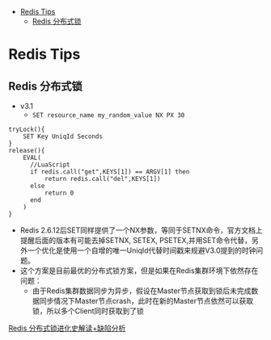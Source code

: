[](...menustart)

- [Redis Tips](#0ac68c6db10bb40156c1e107f2ee9b6d)
    - [Redis 分布式锁](#4f37e290c426fcf9f61d3e6dca17a4e1)

[](...menuend)


<h2 id="0ac68c6db10bb40156c1e107f2ee9b6d"></h2>

# Redis Tips

<h2 id="4f37e290c426fcf9f61d3e6dca17a4e1"></h2>

## Redis 分布式锁

- v3.1
    - `SET resource_name my_random_value NX PX 30`

```redis
tryLock(){  
    SET Key UniqId Seconds
}
release(){  
    EVAL(
      //LuaScript
      if redis.call("get",KEYS[1]) == ARGV[1] then
          return redis.call("del",KEYS[1])
      else
          return 0
      end
    )
}
```

- Redis 2.6.12后SET同样提供了一个NX参数，等同于SETNX命令，官方文档上提醒后面的版本有可能去掉SETNX, SETEX, PSETEX,并用SET命令代替，另外一个优化是使用一个自增的唯一UniqId代替时间戳来规避V3.0提到的时钟问题。
- 这个方案是目前最优的分布式锁方案，但是如果在Redis集群环境下依然存在问题：
    - 由于Redis集群数据同步为异步，假设在Master节点获取到锁后未完成数据同步情况下Master节点crash，此时在新的Master节点依然可以获取锁，所以多个Client同时获取到了锁


[Redis 分布式锁进化史解读+缺陷分析](https://cloud.tencent.com/developer/article/1399696)


